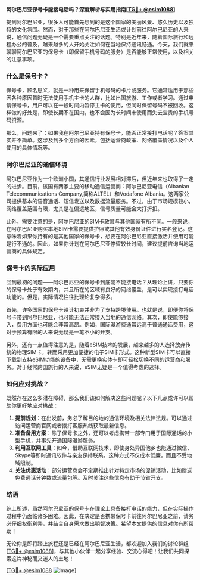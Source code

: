 **阿尔巴尼亚保号卡能接电话吗？深度解析与实用指南[[TG💪+ @esim1088](https://t.me/s/esim1088)]**

提到阿尔巴尼亚，很多人可能首先想到的是这个国家的美丽风景、悠久历史以及独特的文化氛围。然而，对于那些在阿尔巴尼亚生活或计划前往阿尔巴尼亚的人来说，通信问题无疑是一个需要重点关注的话题。特别是近年来，随着国际旅行和远程办公的普及，越来越多的人开始关注如何在当地保持通讯畅通。今天，我们就来聊聊阿尔巴尼亚的保号卡（即保留手机号码的服务）是否能够正常使用，以及相关的注意事项。

### 什么是保号卡？

保号卡，顾名思义，就是一种用来保留手机号码的卡片或服务。它通常适用于那些因各种原因暂时无法使用手机主卡的人群，比如出国旅游、工作或者学习。通过申请保号卡，用户可以在一段时间内暂停主卡的使用，但同时保留号码不被回收。这样做的好处是，即使长期不在国内，也不会因为长时间未使用而失去宝贵的手机号码资源。

那么，问题来了：如果我在阿尔巴尼亚持有保号卡，能否正常接打电话呢？答案其实并不简单。这涉及到多个方面的因素，包括运营商政策、网络覆盖情况以及个人使用的具体情况等。

### 阿尔巴尼亚的通信环境

阿尔巴尼亚作为一个欧洲小国，其通信行业发展相对滞后，但近年来也取得了一定的进步。目前，该国有两家主要的移动通信运营商：阿尔巴尼亚电信（Albanian Telecommunications Company,简称ALTEL）和Vodafone Albania。这两家公司提供基本的语音通话、短信发送以及数据流量服务。不过，由于市场规模较小，网络覆盖范围有限，尤其是在偏远地区，信号质量可能会大打折扣。

此外，需要注意的是，阿尔巴尼亚的SIM卡政策与其他国家有所不同。一般来说，在阿尔巴尼亚购买本地SIM卡需要提供护照或其他有效身份证件进行实名登记。这意味着如果你持有的是其他国家的保号卡，想要在阿尔巴尼亚直接激活并使用可能是行不通的。因此，如果你计划在阿尔巴尼亚停留较长时间，建议提前咨询当地运营商的具体规定。

### 保号卡的实际应用

回到最初的问题——阿尔巴尼亚的保号卡到底能不能接电话？从理论上讲，只要你的保号卡处于有效期内，并且所在的区域有良好的网络覆盖，是可以实现接打电话功能的。但是，实际情况往往比理论复杂得多。

首先，许多国家的保号卡设计初衷并非为了支持跨境使用。也就是说，即便你将保号卡带到阿尔巴尼亚，也可能无法正常接入当地的通信网络。其次，即使能够接入，费用方面也可能会非常高昂。例如，国际漫游费通常远高于普通通话费用，这对于预算有限的人来说无疑是一笔不小的开支。

另外，还有一点值得注意的是，随着eSIM技术的发展，越来越多的人选择放弃传统的物理SIM卡，转而采用更加便捷的电子SIM卡形式。这种新型SIM卡可以直接下载到支持eSIM功能的设备中，无需更换实体卡即可轻松切换不同的运营商和服务。对于经常跨国旅行的人来说，eSIM无疑是一个值得考虑的选择。

### 如何应对挑战？

既然存在这么多潜在障碍，那么我们该如何解决这些问题呢？以下几点或许可以帮助你更好地应对挑战：

1. **提前规划**：在出发前，务必了解目的地的通信环境及相关法律法规。可以通过访问运营商官网或者拨打客服热线获取最新信息。
2. **准备备用方案**：除了保号卡之外，还可以考虑携带一部专门用于国际通话的小型手机，并事先开通国际漫游服务。
3. **利用互联网工具**：如今，借助互联网技术，即使身处异国他乡也能通过微信、Skype等即时通讯软件与亲友保持联系。这种方式不仅成本低廉，而且不受地域限制。
4. **关注优惠活动**：部分运营商会不定期推出针对特定市场的促销活动，比如赠送免费通话分钟数或流量包等。及时关注这些信息有助于节省开支。

### 结语

综上所述，虽然阿尔巴尼亚的保号卡在理论上具备接打电话的能力，但在实际操作过程中仍面临诸多困难。因此，在决定是否携带保号卡前往阿尔巴尼亚之前，请务必仔细权衡利弊，并结合自身需求做出明智决策。希望本文提供的信息对你有所帮助！

无论你是即将踏上旅程还是已经在阿尔巴尼亚生活，都欢迎加入我们的讨论群组[[TG💪+ @esim1088](https://t.me/s/esim1088)]，与其他小伙伴一起分享经验、交流心得吧！让我们共同探索这片神秘而又迷人的土地！

[[TG💪+ @esim1088](https://t.me/s/esim1088) ![Image](https://i.postimg.cc/4NQfJmqS/Snipaste-2025-05-13-00-14-12.png)]